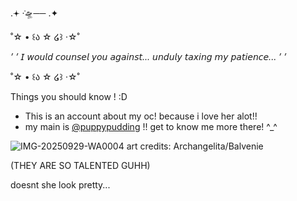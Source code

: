 .𖥔 ݁·🛸── .✦

˚☆ • ꒰ა ☆ ໒꒱ ‧☆˚

*’ ’ 𝘐 𝘸𝘰𝘶𝘭𝘥 𝘤𝘰𝘶𝘯𝘴𝘦𝘭 𝘺𝘰𝘶 𝘢𝘨𝘢𝘪𝘯𝘴𝘵... 𝘶𝘯𝘥𝘶𝘭𝘺 𝘵𝘢𝘹𝘪𝘯𝘨 𝘮𝘺 𝘱𝘢𝘵𝘪𝘦𝘯𝘤𝘦... ’ ’*


˚☆ • ꒰ა ☆ ໒꒱ ‧☆˚

Things you should know ! :D

- This is an account about my oc! because i love her alot!!
- my main is [@puppypudding](https://github.com/puppypudding) !! get to know me more there! ^_^


![IMG-20250929-WA0004](https://github.com/user-attachments/assets/9ed0d03d-a3f1-4925-bc10-fbdcbe23ffa9)
art credits: Archangelita/Balvenie

(THEY ARE SO TALENTED GUHH)

doesnt she look pretty...

